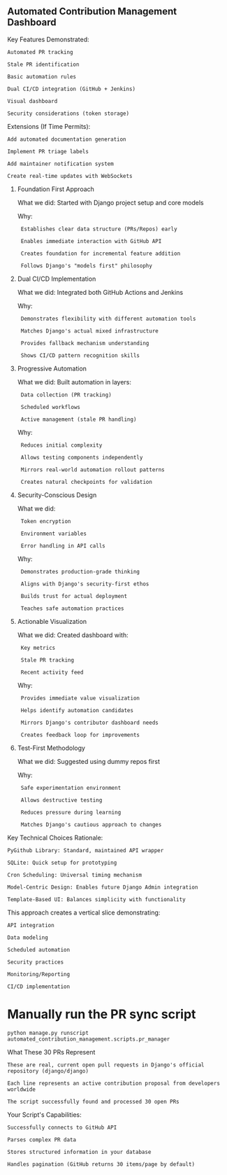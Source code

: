 ## Automated Contribution Management Dashboard

Key Features Demonstrated:

    Automated PR tracking

    Stale PR identification

    Basic automation rules

    Dual CI/CD integration (GitHub + Jenkins)

    Visual dashboard

    Security considerations (token storage)


Extensions (If Time Permits):

    Add automated documentation generation

    Implement PR triage labels

    Add maintainer notification system

    Create real-time updates with WebSockets

1. Foundation First Approach

    What we did: Started with Django project setup and core models

    Why:

        Establishes clear data structure (PRs/Repos) early

        Enables immediate interaction with GitHub API

        Creates foundation for incremental feature addition

        Follows Django's "models first" philosophy

2. Dual CI/CD Implementation

    What we did: Integrated both GitHub Actions and Jenkins

    Why:

        Demonstrates flexibility with different automation tools

        Matches Django's actual mixed infrastructure

        Provides fallback mechanism understanding

        Shows CI/CD pattern recognition skills

3. Progressive Automation

    What we did: Built automation in layers:

        Data collection (PR tracking)

        Scheduled workflows

        Active management (stale PR handling)

    Why:

        Reduces initial complexity

        Allows testing components independently

        Mirrors real-world automation rollout patterns

        Creates natural checkpoints for validation

4. Security-Conscious Design

    What we did:

        Token encryption

        Environment variables

        Error handling in API calls

    Why:

        Demonstrates production-grade thinking

        Aligns with Django's security-first ethos

        Builds trust for actual deployment

        Teaches safe automation practices

5. Actionable Visualization

    What we did: Created dashboard with:

        Key metrics

        Stale PR tracking

        Recent activity feed

    Why:

        Provides immediate value visualization

        Helps identify automation candidates

        Mirrors Django's contributor dashboard needs

        Creates feedback loop for improvements

6. Test-First Methodology

    What we did: Suggested using dummy repos first

    Why:

        Safe experimentation environment

        Allows destructive testing

        Reduces pressure during learning

        Matches Django's cautious approach to changes

Key Technical Choices Rationale:

    PyGithub Library: Standard, maintained API wrapper

    SQLite: Quick setup for prototyping

    Cron Scheduling: Universal timing mechanism

    Model-Centric Design: Enables future Django Admin integration

    Template-Based UI: Balances simplicity with functionality

This approach creates a vertical slice demonstrating:

    API integration

    Data modeling

    Scheduled automation

    Security practices

    Monitoring/Reporting

    CI/CD implementation



# Manually run the PR sync script
```
python manage.py runscript automated_contribution_management.scripts.pr_manager
```

What These 30 PRs Represent

    These are real, current open pull requests in Django's official repository (django/django)

    Each line represents an active contribution proposal from developers worldwide

    The script successfully found and processed 30 open PRs


Your Script's Capabilities:

    Successfully connects to GitHub API

    Parses complex PR data

    Stores structured information in your database

    Handles pagination (GitHub returns 30 items/page by default)

